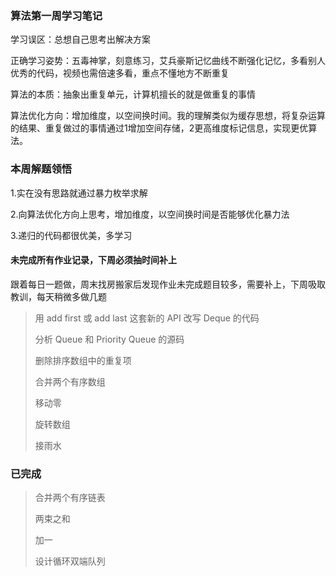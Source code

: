 ### 算法第一周学习笔记
学习误区：总想自己思考出解决方案

正确学习姿势：五毒神掌，刻意练习，艾兵豪斯记忆曲线不断强化记忆，多看别人优秀的代码，视频也需倍速多看，重点不懂地方不断重复

算法的本质：抽象出重复单元，计算机擅长的就是做重复的事情

算法优化方向：增加维度，以空间换时间。我的理解类似为缓存思想，将复杂运算的结果、重复做过的事情通过1增加空间存储，2更高维度标记信息，实现更优算法。

### 本周解题领悟
1.实在没有思路就通过暴力枚举求解

2.向算法优化方向上思考，增加维度，以空间换时间是否能够优化暴力法

3.递归的代码都很优美，多学习

#### 未完成所有作业记录，下周必须抽时间补上
跟着每日一题做，周末找房搬家后发现作业未完成题目较多，需要补上，下周吸取教训，每天稍微多做几题

>用 add first 或 add last 这套新的 API 改写 Deque 的代码
>
>分析 Queue 和 Priority Queue 的源码
>
>删除排序数组中的重复项
>
>合并两个有序数组
>
>移动零
>
>旋转数组
>
>接雨水
### 已完成
>合并两个有序链表
>
>两束之和
>
>加一
>
>设计循环双端队列